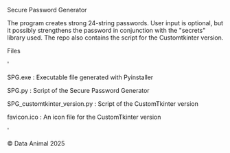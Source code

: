 Secure Password Generator

The program creates strong 24-string passwords.
User input is optional, but it possibly strengthens the password in conjunction with the "secrets" library used.
The repo also contains the script for the Customtkinter version.

Files

'

SPG.exe : Executable file generated with Pyinstaller

SPG.py : Script of the Secure Password Generator

SPG_customtkinter_version.py : Script of the CustomTkinter version

favicon.ico : An icon file for the CustomTkinter version

'

© Data Animal 2025
